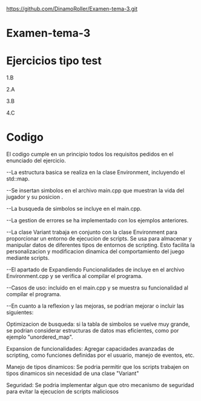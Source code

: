 https://github.com/DinamoRoller/Examen-tema-3.git
# Examen-tema-3

# Ejercicios tipo test

1.B

2.A

3.B

4.C

# Codigo

El codigo cumple en un principio todos los requisitos pedidos en el enunciado del ejercicio.

--La estructura basica se realiza en la clase Environment, incluyendo el std::map.

--Se insertan simbolos en el archivo main.cpp que muestran la vida del jugador y su posicion .

--La busqueda de simbolos se incluye en el main.cpp.

--La gestion de errores se ha implementado con los ejemplos anteriores.

--La clase Variant trabaja en conjunto con la clase Environment para proporcionar un entorno de ejecucion de scripts. Se usa para almacenar y manipular datos de diferentes tipos de entornos de scripting. Esto facilita la personalizacion y modificacion dinamica del comportamiento del juego mediante scripts.

--El apartado de Expandiendo Funcionalidades de incluye en el archivo Environment.cpp y se verifica al compilar el programa.

--Casos de uso: incluido en el main.cpp y se muestra su funcionalidad al compilar el programa.

--En cuanto a la reflexion y las mejoras, se podrian mejorar o incluir las siguientes:

Optimizacion de busqueda: si la tabla de simbolos se vuelve muy grande, se podrian considerar estructuras de datos mas eficientes, como por ejemplo "unordered_map".

Expansion de funcionalidades: Agregar capacidades avanzadas de scripting, como funciones definidas por el usuario, manejo de eventos, etc.

Manejo de tipos dinamicos: Se podria permitir que los scripts trabajen on tipos dinamicos sin necesidad de una clase "Variant"

Seguridad: Se podria implementar algun que otro mecanismo de seguridad para evitar la ejecucion de scripts maliciosos


